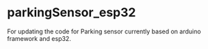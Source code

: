 # parkingSensor_esp32
For updating the code for Parking sensor currently based on arduino framework and esp32.
